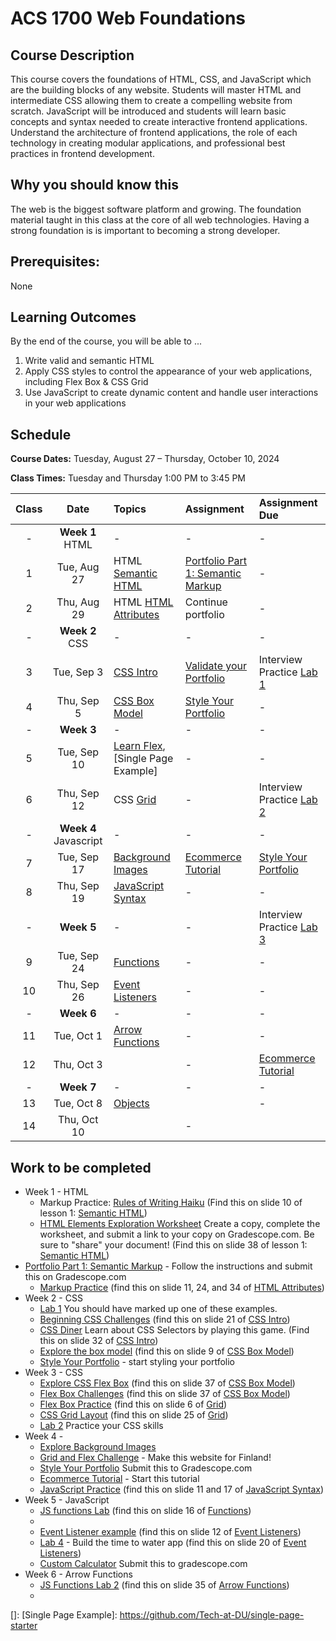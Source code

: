 # ACS 1700 Web Foundations

<!-- <span class="refresh-instructions">This is a living document! Hold down the `SHIFT` key and press `Refresh` to get the latest version.</span> -->

## Course Description
This course covers the foundations of HTML, CSS, and JavaScript which are the building blocks of any website. Students will master HTML and intermediate CSS allowing them to create a compelling website from scratch. JavaScript will be introduced and students will learn basic concepts and syntax needed to create interactive frontend applications. Understand the architecture of frontend applications, the role of each technology in creating modular applications, and professional best practices in frontend development.

## Why you should know this
The web is the biggest software platform and growing. The foundation material taught in this class at the core of all web technologies. Having a strong foundation is is important to becoming a strong developer. 

## Prerequisites:
None

## Learning Outcomes
By the end of the course, you will be able to ...

1. Write valid and semantic HTML
1. Apply CSS styles to control the appearance of your web applications, including Flex Box & CSS Grid
1. Use JavaScript to create dynamic content and handle user interactions in your web applications

## Schedule
**Course Dates:** Tuesday, August 27 – Thursday, October 10, 2024

**Class Times:** Tuesday and Thursday 1:00 PM to 3:45 PM

| Class |   Date   |   Topics  |  Assignment  |  Assignment Due  |
|:-----:|:--------:|:----------|:-----------------|:-----------------|
| -  | **Week 1** HTML | - | - | - |
|  1 | Tue, Aug 27 | HTML [Semantic HTML] | [Portfolio Part 1: Semantic Markup] | - |
|  2 | Thu, Aug 29 | HTML [HTML Attributes] | Continue portfolio | - |
| -  | **Week 2** CSS | - | - | - |
|  3 | Tue, Sep  3 | [CSS Intro] | [Validate your Portfolio] | Interview Practice [Lab 1]  | 
|  4 | Thu, Sep  5 | [CSS Box Model] | [Style Your Portfolio] | - |
| -  | **Week 3** | - | - | - |
|  5 | Tue, Sep 10 | [Learn Flex], [Single Page Example]| - | - |
|  6 | Thu, Sep 12 | CSS [Grid] | - | Interview Practice [Lab 2] |
| -  | **Week 4** Javascript | - | - | - |
|  7 | Tue, Sep 17 | [Background Images] | [Ecommerce Tutorial] | [Style Your Portfolio] |
|  8 | Thu, Sep 19 | [JavaScript Syntax] | - | - |
| -  | **Week 5** | - | - | Interview Practice [Lab 3] |
|  9 | Tue, Sep 24 | [Functions] | - | - |
| 10 | Thu, Sep 26 | [Event Listeners] | - | - |
| -  | **Week 6** | - | - | - |
| 11 | Tue, Oct  1 | [Arrow Functions] | - | - |
| 12 | Thu, Oct  3 |  | - | [Ecommerce Tutorial] |
| -  | **Week 7** | - | - | - |
| 13 | Tue, Oct  8 | [Objects] |  | - |
| 14 | Thu, Oct 10 |  | - |  |

## Work to be completed

- Week 1 - HTML
  - Markup Practice: [Rules of Writing Haiku](https://github.com/soggybag/learn-semantic-markup/blob/master/challenge-1.html) (Find this on slide 10 of lesson 1: [Semantic HTML])
  - [HTML Elements Exploration Worksheet](https://docs.google.com/document/d/1Y-w24-826bm-L_xOTwh2KsrJZ1bgK2DU36g4OiJvk7I/edit) Create a copy, complete the worksheet, and submit a link to your copy on Gradescope.com. Be sure to "share" your document! (Find this on slide 38 of lesson 1: [Semantic HTML])
- [Portfolio Part 1: Semantic Markup] - Follow the instructions and submit this on Gradescope.com
  - [Markup Practice](https://github.com/soggybag/learn-markup-level-2) (find this on slide 11, 24, and 34 of [HTML Attributes])
- Week 2 - CSS
  - [Lab 1] You should have marked up one of these examples. 
  - [Beginning CSS Challenges](https://github.com/Tech-at-DU/CSS-Challenges) (find this on slide 21 of [CSS Intro])
  - [CSS Diner](https://flukeout.github.io) Learn about CSS Selectors by playing this game. (Find this on slide 32 of [CSS Intro])
  - [Explore the box model](https://tech-at-du.github.io/ACS-1700-Web-Foundations/box-model.html) (find this on slide 9 of [CSS Box Model])
  - [Style Your Portfolio] - start styling your portfolio
- Week 3 - CSS
  - [Explore CSS Flex Box](https://tech-at-du.github.io/ACS-1700-Web-Foundations/flex-box.html) (find this on slide 37 of [CSS Box Model])
  - [Flex Box Challenges](https://github.com/soggybag/learn-css-flex-box) (find this on slide 37 of [CSS Box Model])
  - [Flex Box Practice](https://github.com/Tech-at-DU/flex-box-practice) (find this on slide 6 of [Grid])
  - [CSS Grid Layout](https://github.com/soggybag/CSS-Layout-with-Grid) (find this on slide 25 of [Grid])
  - [Lab 2] Practice your CSS skills
- Week 4 - 
  - [Explore Background Images](https://tech-at-du.github.io/ACS-1700-Web-Foundations/background-image.html)
  - [Grid and Flex Challenge](https://github.com/Tech-at-DU/ACS-1700-Web-Foundations/blob/master/Lessons/03-lab.md) - Make this website for Finland!
  - [Style Your Portfolio] Submit this to Gradescope.com
  - [Ecommerce Tutorial] - Start this tutorial
  - [JavaScript Practice](https://github.com/Tech-at-DU/js-practice) (find this on slide 11 and 17 of [JavaScript Syntax]) 
- Week 5 - JavaScript
  - [JS functions Lab](https://github.com/Tech-at-DU/js-functions) (find this on slide 16 of [Functions])
  - 
  - [Event Listener example](https://tech-at-du.github.io/ACS-1700-Web-Foundations/events.html) (find this on slide 12 of [Event Listeners])
  - [Lab 4] - Build the time to water app (find this on slide 20 of [Event Listeners])
  - [Custom Calculator] Submit this to gradescope.com
- Week 6 - Arrow Functions
  - [JS Functions Lab 2](https://github.com/Tech-at-DU/js-functions-2/tree/main) (find this on slide 35 of [Arrow Functions])
  - 

<!-- 

Tutorial Projects 
1. Ecommerce Tutorial
1. Flash Cards
1. Weather App Tutorial
1. single page starter

 -->

<!-- Tutorials -->
[Flash Cards Tutorial]: https://github.com/Tech-at-DU/flash-cards-tutorial
[]:
[Single Page Example]: https://github.com/Tech-at-DU/single-page-starter

<!-- Lessons -->
[Semantic HTML]: https://docs.google.com/presentation/d/1WEp028oiQTRA9Euz9owhxgvgQbXF3wFSR48Qdskcbns/edit?usp=sharing
[HTML Attributes]: https://docs.google.com/presentation/d/1rA7yEzSz7k9vkpOj2kJmKXvTabp7gxrzbuqSJs__pVc/edit?usp=sharing
[Grid]: https://docs.google.com/presentation/d/1FpgIKHFytKsZ2IUO3RXTcb5Ep8lptrerVKOEfaaA2UY/edit?usp=sharing

[Single Page Website]: https://docs.google.com/presentation/d/1QQ_dOtn_O3E0PVS28Yg7MG0hz6fETo6diYt6hMBYfUI/edit?usp=sharing

<!-- Use this somewhere... -->
[Forms & the DOM]: https://docs.google.com/presentation/d/1Z1Q4r6Kw9Ph34k3W2BNee_akYsH-HKVeH6BK4er2M7g/edit?usp=sharing
[CSS Intro]: https://docs.google.com/presentation/d/1MgDBUG8lIsET5mK0w5EjvgajvaaOLhOYA73u8L26U_M/edit?usp=sharing
[CSS Box Model]: https://docs.google.com/presentation/d/1vu5krTw-Pcm87-yWHXaeXcq5aMmybgds_Vb-a9naQF0/edit?usp=sharing
[Flexbox]: https://docs.google.com/presentation/d/1hljwzQACcNQFbSRdnxD0cdq31dci47GW5moZm5S8cg8/edit?usp=sharing
[Background Images]: https://docs.google.com/presentation/d/11UNl1R1qc5qZLIPyv1MwYDOMOmkKhvOMSL-PGyu4txQ/edit?usp=sharing

[JavaScript Intro]: https://docs.google.com/presentation/d/1NWNvI06x5utVlV8PBFhhIDZtrh8vNiCGC9H0zjGVTDU/edit?usp=sharing
[JavaScript Syntax]: https://docs.google.com/presentation/d/1B6q0QxZI9tPDikUUW2JELjMKnFOT23iDrMMiJ5gLILY/edit?usp=sharing
[JavaScript in the DOM]: https://docs.google.com/presentation/d/1FtUUrQW-1E4v3TTD5J1af66RdpyWHu4P_UBl_fMtNio/edit?usp=sharing
[JavaScript Objects]: https://docs.google.com/presentation/d/1SwvptLjD8dJ4jBqL6qsrG95qms5aNV45VAkjMzIf8t8/edit?usp=sharing
<!-- [Review / Lab]: https://docs.google.com/presentation/d/1_MXS8tAK8gUTwoKv9aaOI6TwrZcHoB2RjcPJJ5ViDv4/edit?usp=sharing -->

[JS Intro]: https://github.com/Tech-at-DU/js-practice

[Validate your Portfolio]: https://validator.w3.org

[Event Listeners]: https://docs.google.com/presentation/d/1_MXS8tAK8gUTwoKv9aaOI6TwrZcHoB2RjcPJJ5ViDv4/edit?usp=sharing
[Functions]: https://docs.google.com/presentation/d/1Hh4nPnGMC3u43C5a5mmh1xpFbuXMwt_f6_-KrCXKyRs/edit?usp=sharing
[Arrow Functions]: https://docs.google.com/presentation/d/111NwIZHRkkiwVpurxPmwP2hA8Hure2ku2BtRB2fWXQ8/edit?usp=sharing

[Objects]: https://docs.google.com/presentation/d/1T1XL1xS-UscuUbLLJKrDKOD0yF_dSfkJiAfva1X_C_c/edit?usp=sharing

[Single Page Site Ideas]: https://docs.google.com/presentation/d/1OJmQw9LLnbGSHtlKSz3eF9EQN2q00atAkNLdU8n40e0/edit?usp=sharing

<!-- Labs -->
[Lab 1]: Lessons/01-lab.md
[Lab 2]: Lessons/02-lab.md
[Lab 3]: Lessons/03-lab.md
[Lab 4]: Lessons/04-lab.md
[Event Delegation]: Lessons/15-event-delegation.md

<!-- Assignments -->
[Portfolio Part 1: Semantic Markup]: Assignments/01-Portfolio-Part-1-Structure.md
[Learn Markup Level 2]: https://github.com/soggybag/learn-markup-level-2
[CSS Challenges]: https://github.com/Tech-at-DU/CSS-Challenges
[Learn Flex]: https://github.com/soggybag/learn-css-flex-box
[Style Your Portfolio]: Assignments/043-CSS-Portfolio.md
[CSS Challenges 2]: Assignments/042-CSS-Challenges-part-2.md
[Single Page Site]: Assignments/05-Single-Page-Site.md
[Tip Calculator]: Assignments/07-Tip-Calculator.md
[Custom Calculator]: Assignments/11-Custom-Calculator.md
[Ecommerce Tutorial]: https://github.com/Tech-at-DU/ecommerce-tutorial

<!-- Quizzes -->
[**Quiz 1**]: Assessments/quiz-1-study-guide.m
[**Quiz 2**]: Assessments/quiz-2-study-guide.md
[**Quiz 3**]: Assessments/quiz-3-study-guide.md
<!-- 

## Evaluation
**To pass this course, you must**: 


Changes: 

- Needs new assignments 
  - html assignment using semantic concepts
  - CSS assignment 
  - JS assignment 

 -->
